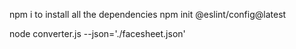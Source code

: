npm i to install all the dependencies
npm init @eslint/config@latest

node converter.js --json='./facesheet.json'
